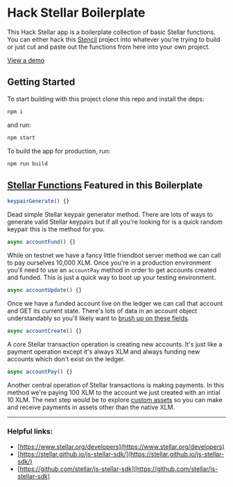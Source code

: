 # Hack Stellar Boilerplate

This Hack Stellar app is a boilerplate collection of basic Stellar functions. You can either hack this [Stencil](https://stenciljs.com) project into whatever you're trying to build or just cut and paste out the functions from here into your own project.

[View a demo](https://hack-stellar.now.sh)

## Getting Started

To start building with this project clone this repo and install the deps:

```bash
npm i
```

and run:

```bash
npm start
```

To build the app for production, run:

```bash
npm run build
```

## [Stellar Functions](https://github.com/tyvdh/hack-stellar/blob/master/src/components/app-home/app-home.tsx#L49-L179) Featured in this Boilerplate

```ts
keypairGenerate() {}
```
Dead simple Stellar keypair generator method. There are lots of ways to generate valid Stellar keypairs but if all you're looking for is a quick random keypair this is the method for you.

```ts
async accountFund() {}
```
While on testnet we have a fancy little friendbot server method we can call to pay ourselves 10,000 XLM. Once you're in a production environment you'll need to use an `accountPay` method in order to get accounts created and funded. This is just a quick way to boot up your testing environment.

```ts
async accountUpdate() {}
```
Once we have a funded account live on the ledger we can call that account and GET its current state. There's lots of data in an account object understandably so you'll likely want to [brush up on these fields](https://www.stellar.org/developers/guides/concepts/accounts.html).

```ts
async accountCreate() {}
```
A core Stellar transaction operation is creating new accounts. It's just like a payment operation except it's always XLM and always funding new accounts which don't exist on the ledger.

```ts
async accountPay() {}
```
Another central operation of Stellar transactions is making payments. In this method we're paying 100 XLM to the account we just created with an intial 10 XLM. The next step would be to explore [custom assets](https://www.stellar.org/developers/guides/concepts/assets.html) so you can make and receive payments in assets other than the native XLM.

---

### Helpful links:
- [https://www.stellar.org/developers](https://www.stellar.org/developers)
- [https://stellar.github.io/js-stellar-sdk/](https://stellar.github.io/js-stellar-sdk/)
- [https://github.com/stellar/js-stellar-sdk](https://github.com/stellar/js-stellar-sdk)
